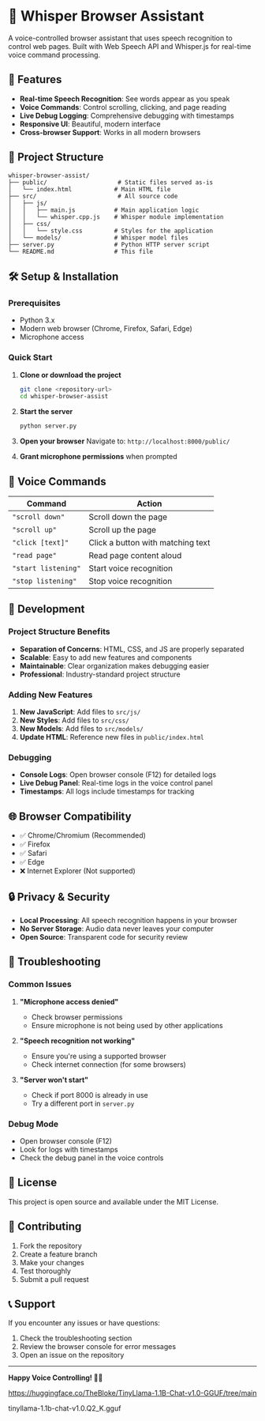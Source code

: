 # 🎤 Whisper Browser Assistant

A voice-controlled browser assistant that uses speech recognition to control web pages. Built with Web Speech API and Whisper.js for real-time voice command processing.

## 🚀 Features

- **Real-time Speech Recognition**: See words appear as you speak
- **Voice Commands**: Control scrolling, clicking, and page reading
- **Live Debug Logging**: Comprehensive debugging with timestamps
- **Responsive UI**: Beautiful, modern interface
- **Cross-browser Support**: Works in all modern browsers

## 📁 Project Structure

```
whisper-browser-assist/
├── public/                    # Static files served as-is
│   └── index.html            # Main HTML file
├── src/                       # All source code
│   ├── js/
│   │   ├── main.js           # Main application logic
│   │   └── whisper.cpp.js    # Whisper module implementation
│   ├── css/
│   │   └── style.css         # Styles for the application
│   └── models/               # Whisper model files
├── server.py                 # Python HTTP server script
└── README.md                 # This file
```

## 🛠️ Setup & Installation

### Prerequisites
- Python 3.x
- Modern web browser (Chrome, Firefox, Safari, Edge)
- Microphone access

### Quick Start

1. **Clone or download the project**
   ```bash
   git clone <repository-url>
   cd whisper-browser-assist
   ```

2. **Start the server**
   ```bash
   python server.py
   ```

3. **Open your browser**
   Navigate to: `http://localhost:8000/public/`

4. **Grant microphone permissions** when prompted

## 🎯 Voice Commands

| Command | Action |
|---------|--------|
| `"scroll down"` | Scroll down the page |
| `"scroll up"` | Scroll up the page |
| `"click [text]"` | Click a button with matching text |
| `"read page"` | Read page content aloud |
| `"start listening"` | Start voice recognition |
| `"stop listening"` | Stop voice recognition |

## 🔧 Development

### Project Structure Benefits
- **Separation of Concerns**: HTML, CSS, and JS are properly separated
- **Scalable**: Easy to add new features and components
- **Maintainable**: Clear organization makes debugging easier
- **Professional**: Industry-standard project structure

### Adding New Features
1. **New JavaScript**: Add files to `src/js/`
2. **New Styles**: Add files to `src/css/`
3. **New Models**: Add files to `src/models/`
4. **Update HTML**: Reference new files in `public/index.html`

### Debugging
- **Console Logs**: Open browser console (F12) for detailed logs
- **Live Debug Panel**: Real-time logs in the voice control panel
- **Timestamps**: All logs include timestamps for tracking

## 🌐 Browser Compatibility

- ✅ Chrome/Chromium (Recommended)
- ✅ Firefox
- ✅ Safari
- ✅ Edge
- ❌ Internet Explorer (Not supported)

## 🔒 Privacy & Security

- **Local Processing**: All speech recognition happens in your browser
- **No Server Storage**: Audio data never leaves your computer
- **Open Source**: Transparent code for security review

## 🐛 Troubleshooting

### Common Issues

1. **"Microphone access denied"**
   - Check browser permissions
   - Ensure microphone is not being used by other applications

2. **"Speech recognition not working"**
   - Ensure you're using a supported browser
   - Check internet connection (for some browsers)

3. **"Server won't start"**
   - Check if port 8000 is already in use
   - Try a different port in `server.py`

### Debug Mode
- Open browser console (F12)
- Look for logs with timestamps
- Check the debug panel in the voice controls

## 📝 License

This project is open source and available under the MIT License.

## 🤝 Contributing

1. Fork the repository
2. Create a feature branch
3. Make your changes
4. Test thoroughly
5. Submit a pull request

## 📞 Support

If you encounter any issues or have questions:
1. Check the troubleshooting section
2. Review the browser console for error messages
3. Open an issue on the repository

---

**Happy Voice Controlling! 🎤✨** 


https://huggingface.co/TheBloke/TinyLlama-1.1B-Chat-v1.0-GGUF/tree/main

tinyllama-1.1b-chat-v1.0.Q2_K.gguf

